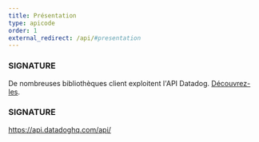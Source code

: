 ```yaml
---
title: Présentation
type: apicode
order: 1
external_redirect: /api/#presentation
---
```

### SIGNATURE
De nombreuses bibliothèques client exploitent l'API Datadog. [Découvrez-les][1].

### SIGNATURE
https://api.datadoghq.com/api/

[1]: https://docs.datadoghq.com/developers/libraries/
